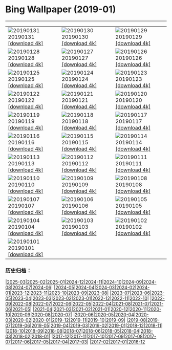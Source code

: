 # Bing Wallpaper (2019-01)
**************

<table><tr><td><img src="https://www.bing.com/az/hprichbg/rb/WinterLynx_EN-US4573026886_1920x1080.jpg" alt="20190131"> 20190131 <a href="https://www.bing.com/az/hprichbg/rb/WinterLynx_EN-US4573026886_UHD.jpg">[download 4k]</a></td><td><img src="https://www.bing.com/az/hprichbg/rb/IcePalaceStPaul_EN-US4513563308_1920x1080.jpg" alt="20190130"> 20190130 <a href="https://www.bing.com/az/hprichbg/rb/IcePalaceStPaul_EN-US4513563308_UHD.jpg">[download 4k]</a></td><td><img src="https://www.bing.com/az/hprichbg/rb/UpHellyAa_EN-US4436392503_1920x1080.jpg" alt="20190129"> 20190129 <a href="https://www.bing.com/az/hprichbg/rb/UpHellyAa_EN-US4436392503_UHD.jpg">[download 4k]</a></td></tr><tr><td><img src="https://www.bing.com/az/hprichbg/rb/LKDobson_EN-US3997662384_1920x1080.jpg" alt="20190128"> 20190128 <a href="https://www.bing.com/az/hprichbg/rb/LKDobson_EN-US3997662384_UHD.jpg">[download 4k]</a></td><td><img src="https://www.bing.com/az/hprichbg/rb/HolocaustMemorial_EN-US4388115844_1920x1080.jpg" alt="20190127"> 20190127 <a href="https://www.bing.com/az/hprichbg/rb/HolocaustMemorial_EN-US4388115844_UHD.jpg">[download 4k]</a></td><td><img src="https://www.bing.com/az/hprichbg/rb/FortRajgad_EN-US4329326138_1920x1080.jpg" alt="20190126"> 20190126 <a href="https://www.bing.com/az/hprichbg/rb/FortRajgad_EN-US4329326138_UHD.jpg">[download 4k]</a></td></tr><tr><td><img src="https://www.bing.com/az/hprichbg/rb/KukeriCostume_EN-US4263380296_1920x1080.jpg" alt="20190125"> 20190125 <a href="https://www.bing.com/az/hprichbg/rb/KukeriCostume_EN-US4263380296_UHD.jpg">[download 4k]</a></td><td><img src="https://www.bing.com/az/hprichbg/rb/ParkCity_EN-US4153213108_1920x1080.jpg" alt="20190124"> 20190124 <a href="https://www.bing.com/az/hprichbg/rb/ParkCity_EN-US4153213108_UHD.jpg">[download 4k]</a></td><td><img src="https://www.bing.com/az/hprichbg/rb/ApfelTag_EN-US4068796758_1920x1080.jpg" alt="20190123"> 20190123 <a href="https://www.bing.com/az/hprichbg/rb/ApfelTag_EN-US4068796758_UHD.jpg">[download 4k]</a></td></tr><tr><td><img src="https://www.bing.com/az/hprichbg/rb/BodegasYsios_EN-US4027142269_1920x1080.jpg" alt="20190122"> 20190122 <a href="https://www.bing.com/az/hprichbg/rb/BodegasYsios_EN-US4027142269_UHD.jpg">[download 4k]</a></td><td><img src="https://www.bing.com/az/hprichbg/rb/DrKingMonument_EN-US3975163750_1920x1080.jpg" alt="20190121"> 20190121 <a href="https://www.bing.com/az/hprichbg/rb/DrKingMonument_EN-US3975163750_UHD.jpg">[download 4k]</a></td><td><img src="https://www.bing.com/az/hprichbg/rb/DivingEmperors_EN-US3806801103_1920x1080.jpg" alt="20190120"> 20190120 <a href="https://www.bing.com/az/hprichbg/rb/DivingEmperors_EN-US3806801103_UHD.jpg">[download 4k]</a></td></tr><tr><td><img src="https://www.bing.com/az/hprichbg/rb/OceanDrive_EN-US3763740504_1920x1080.jpg" alt="20190119"> 20190119 <a href="https://www.bing.com/az/hprichbg/rb/OceanDrive_EN-US3763740504_UHD.jpg">[download 4k]</a></td><td><img src="https://www.bing.com/az/hprichbg/rb/LatonaFountain_EN-US3711871238_1920x1080.jpg" alt="20190118"> 20190118 <a href="https://www.bing.com/az/hprichbg/rb/LatonaFountain_EN-US3711871238_UHD.jpg">[download 4k]</a></td><td><img src="https://www.bing.com/az/hprichbg/rb/UKSomerset_EN-US2145655784_1920x1080.jpg" alt="20190117"> 20190117 <a href="https://www.bing.com/az/hprichbg/rb/UKSomerset_EN-US2145655784_UHD.jpg">[download 4k]</a></td></tr><tr><td><img src="https://www.bing.com/az/hprichbg/rb/AthabascaCave_EN-US2095502368_1920x1080.jpg" alt="20190116"> 20190116 <a href="https://www.bing.com/az/hprichbg/rb/AthabascaCave_EN-US2095502368_UHD.jpg">[download 4k]</a></td><td><img src="https://www.bing.com/az/hprichbg/rb/BM1759_EN-US1907236248_1920x1080.jpg" alt="20190115"> 20190115 <a href="https://www.bing.com/az/hprichbg/rb/BM1759_EN-US1907236248_UHD.jpg">[download 4k]</a></td><td><img src="https://www.bing.com/az/hprichbg/rb/LaDigue_EN-US1859326350_1920x1080.jpg" alt="20190114"> 20190114 <a href="https://www.bing.com/az/hprichbg/rb/LaDigue_EN-US1859326350_UHD.jpg">[download 4k]</a></td></tr><tr><td><img src="https://www.bing.com/az/hprichbg/rb/GoldenEagle_EN-US1734892344_1920x1080.jpg" alt="20190113"> 20190113 <a href="https://www.bing.com/az/hprichbg/rb/GoldenEagle_EN-US1734892344_UHD.jpg">[download 4k]</a></td><td><img src="https://www.bing.com/az/hprichbg/rb/Snowkiters_EN-US1617525399_1920x1080.jpg" alt="20190112"> 20190112 <a href="https://www.bing.com/az/hprichbg/rb/Snowkiters_EN-US1617525399_UHD.jpg">[download 4k]</a></td><td><img src="https://www.bing.com/az/hprichbg/rb/NapoleonsHat_EN-US1513449232_1920x1080.jpg" alt="20190111"> 20190111 <a href="https://www.bing.com/az/hprichbg/rb/NapoleonsHat_EN-US1513449232_UHD.jpg">[download 4k]</a></td></tr><tr><td><img src="https://www.bing.com/az/hprichbg/rb/SaguenayIceFishing_EN-US1341187251_1920x1080.jpg" alt="20190110"> 20190110 <a href="https://www.bing.com/az/hprichbg/rb/SaguenayIceFishing_EN-US1341187251_UHD.jpg">[download 4k]</a></td><td><img src="https://www.bing.com/az/hprichbg/rb/VietnamStairs_EN-US1089071876_1920x1080.jpg" alt="20190109"> 20190109 <a href="https://www.bing.com/az/hprichbg/rb/VietnamStairs_EN-US1089071876_UHD.jpg">[download 4k]</a></td><td><img src="https://www.bing.com/az/hprichbg/rb/RainierDawn_EN-US0987432919_1920x1080.jpg" alt="20190108"> 20190108 <a href="https://www.bing.com/az/hprichbg/rb/RainierDawn_EN-US0987432919_UHD.jpg">[download 4k]</a></td></tr><tr><td><img src="https://www.bing.com/az/hprichbg/rb/SnowyOwlVideo_EN-US0834675446_1920x1080.jpg" alt="20190107"> 20190107 <a href="https://www.bing.com/az/hprichbg/rb/SnowyOwlVideo_EN-US0834675446_UHD.jpg">[download 4k]</a></td><td><img src="https://www.bing.com/az/hprichbg/rb/TwilightHarbin_EN-US0527864756_1920x1080.jpg" alt="20190106"> 20190106 <a href="https://www.bing.com/az/hprichbg/rb/TwilightHarbin_EN-US0527864756_UHD.jpg">[download 4k]</a></td><td><img src="https://www.bing.com/az/hprichbg/rb/ParisOpera_EN-US0391204441_1920x1080.jpg" alt="20190105"> 20190105 <a href="https://www.bing.com/az/hprichbg/rb/ParisOpera_EN-US0391204441_UHD.jpg">[download 4k]</a></td></tr><tr><td><img src="https://www.bing.com/az/hprichbg/rb/LandshutReliefMap_EN-US0314834395_1920x1080.jpg" alt="20190104"> 20190104 <a href="https://www.bing.com/az/hprichbg/rb/LandshutReliefMap_EN-US0314834395_UHD.jpg">[download 4k]</a></td><td><img src="https://www.bing.com/az/hprichbg/rb/LadyBugFrost_EN-US6104277921_1920x1080.jpg" alt="20190103"> 20190103 <a href="https://www.bing.com/az/hprichbg/rb/LadyBugFrost_EN-US6104277921_UHD.jpg">[download 4k]</a></td><td><img src="https://www.bing.com/az/hprichbg/rb/TeslaCoil_EN-US6004505614_1920x1080.jpg" alt="20190102"> 20190102 <a href="https://www.bing.com/az/hprichbg/rb/TeslaCoil_EN-US6004505614_UHD.jpg">[download 4k]</a></td></tr><tr><td><img src="https://www.bing.com/az/hprichbg/rb/FujiSunrise_EN-US5899859591_1920x1080.jpg" alt="20190101"> 20190101 <a href="https://www.bing.com/az/hprichbg/rb/FujiSunrise_EN-US5899859591_UHD.jpg">[download 4k]</a></td><td></td><td></td></tr></table>

### 历史归档：

|[2025-03](/../2025-03/2025-03.md)|[2025-02](/../2025-02/2025-02.md)|[2025-01](/../2025-01/2025-01.md)|[2024-12](/../2024-12/2024-12.md)|[2024-11](/../2024-11/2024-11.md)|[2024-10](/../2024-10/2024-10.md)|[2024-09](/../2024-09/2024-09.md)|[2024-08](/../2024-08/2024-08.md)|[2024-07](/../2024-07/2024-07.md)|[2024-06](/../2024-06/2024-06.md)|
|[2024-05](/../2024-05/2024-05.md)|[2024-04](/../2024-04/2024-04.md)|[2024-03](/../2024-03/2024-03.md)|[2024-02](/../2024-02/2024-02.md)|[2024-01](/../2024-01/2024-01.md)|[2023-12](/../2023-12/2023-12.md)|[2023-11](/../2023-11/2023-11.md)|[2023-10](/../2023-10/2023-10.md)|[2023-09](/../2023-09/2023-09.md)|[2023-08](/../2023-08/2023-08.md)|
|[2023-07](/../2023-07/2023-07.md)|[2023-06](/../2023-06/2023-06.md)|[2023-05](/../2023-05/2023-05.md)|[2023-04](/../2023-04/2023-04.md)|[2023-03](/../2023-03/2023-03.md)|[2023-02](/../2023-02/2023-02.md)|[2023-01](/../2023-01/2023-01.md)|[2022-12](/../2022-12/2022-12.md)|[2022-11](/../2022-11/2022-11.md)|[2022-10](/../2022-10/2022-10.md)|
|[2022-09](/../2022-09/2022-09.md)|[2022-08](/../2022-08/2022-08.md)|[2022-07](/../2022-07/2022-07.md)|[2022-06](/../2022-06/2022-06.md)|[2022-05](/../2022-05/2022-05.md)|[2022-04](/../2022-04/2022-04.md)|[2021-08](/../2021-08/2021-08.md)|[2021-07](/../2021-07/2021-07.md)|[2021-06](/../2021-06/2021-06.md)|[2021-05](/../2021-05/2021-05.md)|
|[2021-04](/../2021-04/2021-04.md)|[2021-03](/../2021-03/2021-03.md)|[2021-02](/../2021-02/2021-02.md)|[2021-01](/../2021-01/2021-01.md)|[2020-12](/../2020-12/2020-12.md)|[2020-11](/../2020-11/2020-11.md)|[2020-10](/../2020-10/2020-10.md)|[2020-09](/../2020-09/2020-09.md)|[2020-08](/../2020-08/2020-08.md)|[2020-07](/../2020-07/2020-07.md)|
|[2020-06](/../2020-06/2020-06.md)|[2020-05](/../2020-05/2020-05.md)|[2020-04](/../2020-04/2020-04.md)|[2020-03](/../2020-03/2020-03.md)|[2020-02](/../2020-02/2020-02.md)|[2020-01](/../2020-01/2020-01.md)|[2019-12](/../2019-12/2019-12.md)|[2019-11](/../2019-11/2019-11.md)|[2019-10](/../2019-10/2019-10.md)|[2019-09](/../2019-09/2019-09.md)|
|[2019-08](/../2019-08/2019-08.md)|[2019-07](/../2019-07/2019-07.md)|[2019-06](/../2019-06/2019-06.md)|[2019-05](/../2019-05/2019-05.md)|[2019-04](/../2019-04/2019-04.md)|[2019-03](/../2019-03/2019-03.md)|[2019-02](/../2019-02/2019-02.md)|[2019-01](/2019-01.md)|[2018-12](/../2018-12/2018-12.md)|[2018-11](/../2018-11/2018-11.md)|
|[2018-10](/../2018-10/2018-10.md)|[2018-09](/../2018-09/2018-09.md)|[2018-08](/../2018-08/2018-08.md)|[2018-07](/../2018-07/2018-07.md)|[2018-06](/../2018-06/2018-06.md)|[2018-05](/../2018-05/2018-05.md)|[2018-04](/../2018-04/2018-04.md)|[2018-03](/../2018-03/2018-03.md)|[2018-02](/../2018-02/2018-02.md)|[2018-01](/../2018-01/2018-01.md)|
|[2017-12](/../2017-12/2017-12.md)|[2017-11](/../2017-11/2017-11.md)|[2017-10](/../2017-10/2017-10.md)|[2017-09](/../2017-09/2017-09.md)|[2017-08](/../2017-08/2017-08.md)|[2017-07](/../2017-07/2017-07.md)|[2017-06](/../2017-06/2017-06.md)|[2017-05](/../2017-05/2017-05.md)|[2017-04](/../2017-04/2017-04.md)|[2017-03](/../2017-03/2017-03.md)|
|[2017-02](/../2017-02/2017-02.md)|[2017-01](/../2017-01/2017-01.md)|[2016-12](/../2016-12/2016-12.md)